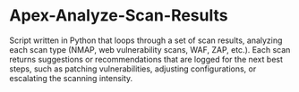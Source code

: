 # Apex-Analyze-Scan-Results
Script written in Python that loops through a set of scan results, analyzing each scan type (NMAP, web vulnerability scans, WAF, ZAP, etc.). Each scan returns suggestions or recommendations that are logged for the next best steps, such as patching vulnerabilities, adjusting configurations, or escalating the scanning intensity.
